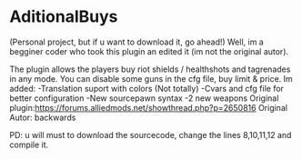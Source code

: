 # AditionalBuys
(Personal project, but if u want to download it, go ahead!)
Well, im a begginer coder who took this plugin an edited it (im not the original autor).

 The plugin allows the players buy riot shields / healthshots and tagrenades in any mode.
You can disable some guns in the cfg file, buy limit & price.
Im added:
-Translation suport with colors (Not totally)
-Cvars and cfg file for better configuration
-New sourcepawn syntax
-2 new weapons
Original plugin:https://forums.alliedmods.net/showthread.php?p=2650816
Original Autor: backwards

PD: u will must to download the sourcecode, change the lines 8,10,11,12 and compile it.
